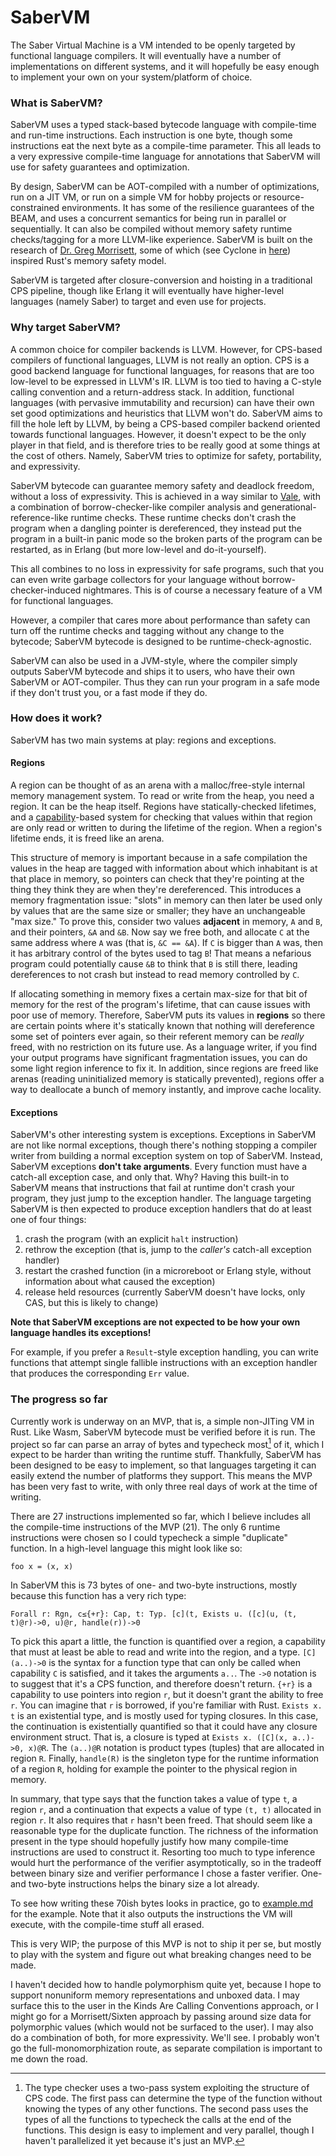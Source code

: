# SaberVM

The Saber Virtual Machine is a VM intended to be openly targeted by functional language compilers. It will eventually have a number of implementations on different systems, and it will hopefully be easy enough to implement your own on your system/platform of choice.

### What is SaberVM?

SaberVM uses a typed stack-based bytecode language with compile-time and run-time instructions. Each instruction is one byte, though some instructions eat the next byte as a compile-time parameter. This all leads to a very expressive compile-time language for annotations that SaberVM will use for safety guarantees and optimization.

By design, SaberVM can be AOT-compiled with a number of optimizations, run on a JIT VM, or run on a simple VM for hobby projects or resource-constrained environments. It has some of the resilience guarantees of the BEAM, and uses a concurrent semantics for being run in parallel or sequentially. It can also be compiled without memory safety runtime checks/tagging for a more LLVM-like experience. SaberVM is built on the research of [Dr. Greg Morrisett](https://scholar.google.com/citations?user=Dswus94AAAAJ&hl=en), some of which (see Cyclone in [here](https://doc.rust-lang.org/reference/influences.html)) inspired Rust's memory safety model.

SaberVM is targeted after closure-conversion and hoisting in a traditional CPS pipeline, though like Erlang it will eventually have higher-level languages (namely Saber) to target and even use for projects.

### Why target SaberVM?

A common choice for compiler backends is LLVM. However, for CPS-based compilers of functional languages, LLVM is not really an option. CPS is a good backend language for functional languages, for reasons that are too low-level to be expressed in LLVM's IR. LLVM is too tied to having a C-style calling convention and a return-address stack. In addition, functional languages (with pervasive immutability and recursion) can have their own set good optimizations and heuristics that LLVM won't do. SaberVM aims to fill the hole left by LLVM, by being a CPS-based compiler backend oriented towards functional languages. However, it doesn't expect to be the only player in that field, and is therefore tries to be really good at some things at the cost of others. Namely, SaberVM tries to optimize for safety, portability, and expressivity.

SaberVM bytecode can guarantee memory safety and deadlock freedom, without a loss of expressivity. This is achieved in a way similar to [Vale](https://vale.dev/), with a combination of borrow-checker-like compiler analysis and generational-reference-like runtime checks. These runtime checks don't crash the program when a dangling pointer is dereferenced, they instead put the program in a built-in panic mode so the broken parts of the program can be restarted, as in Erlang (but more low-level and do-it-yourself). 

This all combines to no loss in expressivity for safe programs, such that you can even write garbage collectors for your language without borrow-checker-induced nightmares. This is of course a necessary feature of a VM for functional languages.

However, a compiler that cares more about performance than safety can turn off the runtime checks and tagging without any change to the bytecode; SaberVM bytecode is designed to be runtime-check-agnostic.

SaberVM can also be used in a JVM-style, where the compiler simply outputs SaberVM bytecode and ships it to users, who have their own SaberVM or AOT-compiler. Thus they can run your program in a safe mode if they don't trust you, or a fast mode if they do.

### How does it work?

SaberVM has two main systems at play: regions and exceptions. 

#### Regions

A region can be thought of as an arena with a malloc/free-style internal memory management system. To read or write from the heap, you need a region. It can be the heap itself. Regions have statically-checked lifetimes, and a [capability](https://dl.acm.org/doi/10.1145/292540.292564)-based system for checking that values within that region are only read or written to during the lifetime of the region. When a region's lifetime ends, it is freed like an arena.

This structure of memory is important because in a safe compilation the values in the heap are tagged with information about which inhabitant is at that place in memory, so pointers can check that they're pointing at the thing they think they are when they're dereferenced. This introduces a memory fragmentation issue: "slots" in memory can then later be used only by values that are the same size or smaller; they have an unchangeable "max size." To prove this, consider two values **adjacent** in memory, `A` and `B`, and their pointers, `&A` and `&B`. Now say we free both, and allocate `C` at the same address where `A` was (that is, `&C == &A`). If `C` is bigger than `A` was, then it has arbitrary control of the bytes used to tag `B`! That means a nefarious program could potentially cause `&B` to think that `B` is still there, leading dereferences to not crash but instead to read memory controlled by `C`.

If allocating something in memory fixes a certain max-size for that bit of memory for the rest of the program's lifetime, that can cause issues with poor use of memory. Therefore, SaberVM puts its values in **regions** so there are certain points where it's statically known that nothing will dereference some set of pointers ever again, so their referent memory can be _really_ freed, with no restriction on its future use. As a language writer, if you find your output programs have significant fragmentation issues, you can do some light region inference to fix it. In addition, since regions are freed like arenas (reading uninitialized memory is statically prevented), regions offer a way to deallocate a bunch of memory instantly, and improve cache locality.

#### Exceptions

SaberVM's other interesting system is exceptions. Exceptions in SaberVM are not like normal exceptions, though there's nothing stopping a compiler writer from building a normal exception system on top of SaberVM. Instead, SaberVM exceptions **don't take arguments**. Every function must have a catch-all exception case, and only that. Why? Having this built-in to SaberVM means that instructions that fail at runtime don't crash your program, they just jump to the exception handler. The language targeting SaberVM is then expected to produce exception handlers that do at least one of four things:

 1. crash the program (with an explicit `halt` instruction)
 2. rethrow the exception (that is, jump to the _caller's_ catch-all exception handler)
 3. restart the crashed function (in a microreboot or Erlang style, without information about what caused the exception)
 4. release held resources (currently SaberVM doesn't have locks, only CAS, but this is likely to change)

**Note that SaberVM exceptions are not expected to be how your own language handles its exceptions!**

For example, if you prefer a `Result`-style exception handling, you can write functions that attempt single fallible instructions with an exception handler that produces the corresponding `Err` value.

### The progress so far

Currently work is underway on an MVP, that is, a simple non-JITing VM in Rust. Like Wasm, SaberVM bytecode must be verified before it is run. The project so far can parse an array of bytes and typecheck most[^1] of it, which I expect to be harder than writing the runtime stuff. Thankfully, SaberVM has been designed to be easy to implement, so that languages targeting it can easily extend the number of platforms they support. This means the MVP has been very fast to write, with only three real days of work at the time of writing. 

[^1]: The type checker uses a two-pass system exploiting the structure of CPS code. The first pass can determine the type of the function without knowing the types of any other functions. The second pass uses the types of all the functions to typecheck the calls at the end of the functions. This design is easy to implement and very parallel, though I haven't parallelized it yet because it's just an MVP.

There are 27 instructions implemented so far, which I believe includes all the compile-time instructions of the MVP (21). The only 6 runtime instructions were chosen so I could typecheck a simple "duplicate" function. In a high-level language this might look like so:

```
foo x = (x, x)
```

In SaberVM this is 73 bytes of one- and two-byte instructions, mostly because this function has a very rich type:

```
Forall r: Rgn, c≤{+r}: Cap, t: Typ. [c](t, Exists u. ([c](u, (t, t)@r)->0, u)@r, handle(r))->0
```

To pick this apart a little, the function is quantified over a region, a capability that must at least be able to read and write into the region, and a type. `[C](a..)->0` is the syntax for a function type that can only be called when capability `C` is satisfied, and it takes the arguments `a..`. The `->0` notation is to suggest that it's a CPS function, and therefore doesn't return. `{+r}` is a capability to use pointers into region `r`, but it doesn't grant the ability to free `r`. You can imagine that `r` is borrowed, if you're familiar with Rust. `Exists x. t` is an existential type, and is mostly used for typing closures. In this case, the continuation is existentially quantified so that it could have any closure environment struct. That is, a closure is typed at `Exists x. ([C](x, a..)->0, x)@R`. The `(a..)@R` notation is product types (tuples) that are allocated in region `R`. Finally, `handle(R)` is the singleton type for the runtime information of a region `R`, holding for example the pointer to the physical region in memory.

In summary, that type says that the function takes a value of type `t`, a region `r`, and a continuation that expects a value of type `(t, t)` allocated in region `r`. It also requires that `r` hasn't been freed. That should seem like a reasonable type for the duplicate function. The richness of the information present in the type should hopefully justify how many compile-time instructions are used to construct it. Resorting too much to type inference would hurt the performance of the verifier asymptotically, so in the tradeoff between binary size and verifier performance I chose a faster verifier. One- and two-byte instructions helps the binary size a lot already.

To see how writing these 70ish bytes looks in practice, go to [example.md](https://github.com/RyanBrewer317/SaberVM/blob/main/example.md) for the example. Note that it also outputs the instructions the VM will execute, with the compile-time stuff all erased.

This is very WIP; the purpose of this MVP is not to ship it per se, but mostly to play with the system and figure out what breaking changes need to be made. 

I haven't decided how to handle polymorphism quite yet, because I hope to support nonuniform memory representations and unboxed data. I may surface this to the user in the Kinds Are Calling Conventions approach, or I might go for a Morrisett/Sixten approach by passing around size data for polymorphic values (which would not be surfaced to the user). I may also do a combination of both, for more expressivity. We'll see. I probably won't go the full-monomorphization route, as separate compilation is important to me down the road.